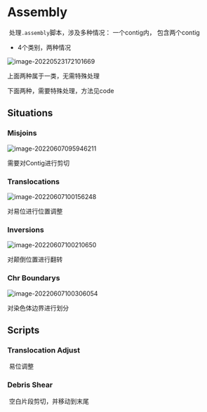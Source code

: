 # Assembly

​		处理`.assembly`脚本，涉及多种情况： 一个contig内， 包含两个contig

- 4个类别，两种情况

![image-20220523172101669](https://s2.loli.net/2022/05/23/Mavhw3YuCs6QUWI.png)



上面两种属于一类，无需特殊处理

下面两种，需要特殊处理，方法见code





## Situations



### Misjoins

![image-20220607095946211](https://s2.loli.net/2022/06/07/M6AISctkupmQ1lO.png)



需要对Contig进行剪切



### Translocations

![image-20220607100156248](https://s2.loli.net/2022/06/07/i6bfCNHnOkLg9jd.png)



对易位进行位置调整





### Inversions

![image-20220607100210650](https://s2.loli.net/2022/06/07/HXtypVxKgjzPk32.png)



对颠倒位置进行翻转





### Chr Boundarys

![image-20220607100306054](https://s2.loli.net/2022/06/07/S6hfjEsIqx4uAFd.png)



对染色体边界进行划分





## Scripts

### Translocation Adjust

​		易位调整





### Debris Shear

​		空白片段剪切，并移动到末尾



